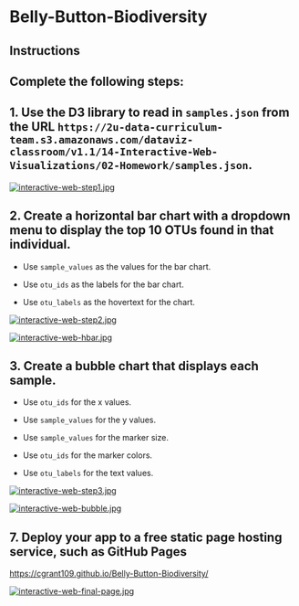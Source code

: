# Belly-Button-Biodiversity

## Instructions

## Complete the following steps:

## 1. Use the D3 library to read in `samples.json` from the URL `https://2u-data-curriculum-team.s3.amazonaws.com/dataviz-classroom/v1.1/14-Interactive-Web-Visualizations/02-Homework/samples.json`.

[![interactive-web-step1.jpg](https://i.postimg.cc/hjHJJ4Ct/interactive-web-step1.jpg)](https://postimg.cc/5YS9TJdh)


## 2. Create a horizontal bar chart with a dropdown menu to display the top 10 OTUs found in that individual.

  * Use `sample_values` as the values for the bar chart.

  * Use `otu_ids` as the labels for the bar chart.

  * Use `otu_labels` as the hovertext for the chart.

[![interactive-web-step2.jpg](https://i.postimg.cc/FH9YkBx3/interactive-web-step2.jpg)](https://postimg.cc/VdVf34pk)

[![interactive-web-hbar.jpg](https://i.postimg.cc/BbS9skDQ/interactive-web-hbar.jpg)](https://postimg.cc/LYb03yNr)



## 3. Create a bubble chart that displays each sample.

  * Use `otu_ids` for the x values.

  * Use `sample_values` for the y values.

  * Use `sample_values` for the marker size.

  * Use `otu_ids` for the marker colors.

  * Use `otu_labels` for the text values.

[![interactive-web-step3.jpg](https://i.postimg.cc/7h3Lf3GK/interactive-web-step3.jpg)](https://postimg.cc/0KNv4JCS)

[![interactive-web-bubble.jpg](https://i.postimg.cc/28Hmjk0p/interactive-web-bubble.jpg)](https://postimg.cc/cr8PXSqT)



## 7. Deploy your app to a free static page hosting service, such as GitHub Pages
https://cgrant109.github.io/Belly-Button-Biodiversity/

[![interactive-web-final-page.jpg](https://i.postimg.cc/Y26C7wck/interactive-web-final-page.jpg)](https://postimg.cc/yWNHhtYr)
